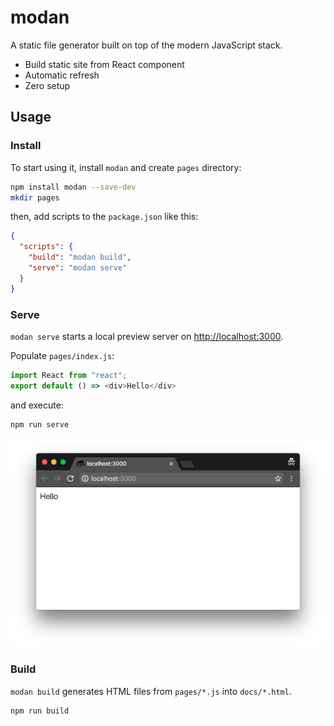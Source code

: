 # modan

A static file generator built on top of the modern JavaScript stack.

- Build static site from React component
- Automatic refresh
- Zero setup

## Usage

### Install

To start using it, install `modan` and create `pages` directory:

```bash
npm install modan --save-dev
mkdir pages
```

then, add scripts to the `package.json` like this:

```json
{
  "scripts": {
    "build": "modan build",
    "serve": "modan serve"
  }
}
```

### Serve

`modan serve` starts a local preview server on [http://localhost:3000](http://localhost:3000).

Populate `pages/index.js`:

```javascript
import React from "react";
export default () => <div>Hello</div>
```

and execute:

```bash
npm run serve
```

![image](/images/screenshot-serve.png)

### Build

`modan build` generates HTML files from `pages/*.js` into `docs/*.html`.

```bash
npm run build
```
